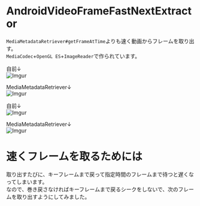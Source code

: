 # AndroidVideoFrameFastNextExtractor
`MediaMetadataRetriever#getFrameAtTime`よりも速く動画からフレームを取り出す。  
`MediaCodec`+`OpenGL ES`+`ImageReader`で作られています。

自前↓  
![Imgur](https://imgur.com/26wpmIo.png)

MediaMetadataRetriever↓  
![Imgur](https://imgur.com/XjQHv1E.png)

自前↓  
![Imgur](https://imgur.com/DOO21Pl.png)

MediaMetadataRetriever↓  
![Imgur](https://imgur.com/Q7uPn8K.png)

# 速くフレームを取るためには
取り出すたびに、キーフレームまで戻って指定時間のフレームまで待つと遅くなってしまいます。  
なので、巻き戻さなければキーフレームまで戻るシークをしないで、次のフレームを取り出すようにしてみました。
